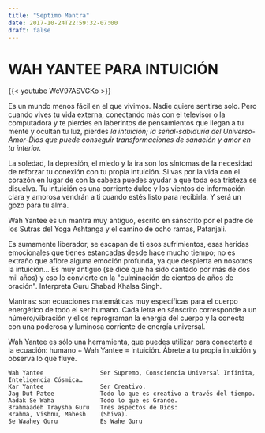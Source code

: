 ```yaml
---
title: "Septimo Mantra"
date: 2017-10-24T22:59:32-07:00
draft: false
---
```


# WAH YANTEE PARA INTUICIÓN

{{< youtube WcV97ASVGKo >}}

Es un mundo menos fácil en el que vivimos. Nadie quiere sentirse solo. Pero cuando vives tu vida externa, conectando más con el televisor o la computadora y te pierdes en laberintos de pensamientos que llegan a tu mente y ocultan tu luz, pierdes *la intuición; la señal-sabiduría del Universo-Amor-Dios que puede conseguir transformaciones de sanación y amor en tu interior.*

La soledad, la depresión, el miedo y la ira son los síntomas de la necesidad de reforzar tu conexión con tu propia intuición. Si vas por la vida con el corazón en lugar de con la cabeza puedes ayudar a que toda esa tristeza se disuelva. Tu intuición es una corriente dulce y los vientos de información clara y amorosa vendrán a ti cuando estés listo para recibirla. Y será un gozo para tu alma.

Wah Yantee es un mantra muy antiguo, escrito en sánscrito por el padre de los Sutras del Yoga Ashtanga y el camino de ocho ramas, Patanjali.

Es sumamente liberador, se escapan de ti esos sufrimientos, esas heridas emocionales que tienes estancadas desde hace mucho tiempo; no es extraño que aflore alguna emoción profunda, ya que despierta en nosotros la intuición... Es muy antiguo (se dice que ha sido cantado por más de dos mil años) y eso lo convierte en la "culminación de cientos de años de oración".  Interpreta Guru Shabad Khalsa Singh.

Mantras: son ecuaciones matemáticas muy específicas para el cuerpo energético de todo el ser humano. Cada letra en sánscrito corresponde a un número/vibración y ellos reprograman la energía del cuerpo y la conecta con una poderosa y luminosa corriente de energía universal.

Wah Yantee es sólo una herramienta, que puedes utilizar para conectarte a la ecuación: humano + Wah Yantee = intuición.
Ábrete a tu propia intuición y observa lo que fluye.

```
Wah Yantee                Ser Supremo, Consciencia Universal Infinita, Inteligencia Cósmica…
Kar Yantee                Ser Creativo.
Jag Dut Patee             Todo lo que es creativo a través del tiempo.
Aadak Se Waha             Todo lo que es Grande.
Brahmaadeh Traysha Guru   Tres aspectos de Dios:
Brahma, Vishnu, Mahesh    (Shiva).
Se Waahey Guru            Es Wahe Guru
```
